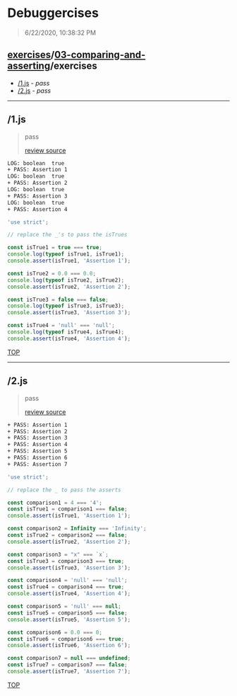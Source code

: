 # Debuggercises 

> 6/22/2020, 10:38:32 PM 

## [exercises](../../README.md)/[03-comparing-and-asserting](../README.md)/exercises 

- [/1.js](#1js) - _pass_ 
- [/2.js](#2js) - _pass_ 
---

## /1.js 

> pass 
>
> [review source](../../../exercises/03-comparing-and-asserting/exercises/1.js)

```txt
LOG: boolean  true
+ PASS: Assertion 1
LOG: boolean  true
+ PASS: Assertion 2
LOG: boolean  true
+ PASS: Assertion 3
LOG: boolean  true
+ PASS: Assertion 4
```

```js
'use strict';

// replace the _'s to pass the isTrues

const isTrue1 = true === true;
console.log(typeof isTrue1, isTrue1);
console.assert(isTrue1, 'Assertion 1');

const isTrue2 = 0.0 === 0.0;
console.log(typeof isTrue2, isTrue2);
console.assert(isTrue2, 'Assertion 2');

const isTrue3 = false === false;
console.log(typeof isTrue3, isTrue3);
console.assert(isTrue3, 'Assertion 3');

const isTrue4 = 'null' === 'null';
console.log(typeof isTrue4, isTrue4);
console.assert(isTrue4, 'Assertion 4');

```

[TOP](#debuggercises)

---

## /2.js 

> pass 
>
> [review source](../../../exercises/03-comparing-and-asserting/exercises/2.js)

```txt
+ PASS: Assertion 1
+ PASS: Assertion 2
+ PASS: Assertion 3
+ PASS: Assertion 4
+ PASS: Assertion 5
+ PASS: Assertion 6
+ PASS: Assertion 7
```

```js
'use strict';

// replace the _ to pass the asserts

const comparison1 = 4 === '4';
const isTrue1 = comparison1 === false;
console.assert(isTrue1, 'Assertion 1');

const comparison2 = Infinity === 'Infinity';
const isTrue2 = comparison2 === false;
console.assert(isTrue2, 'Assertion 2');

const comparison3 = "x" === `x`;
const isTrue3 = comparison3 === true;
console.assert(isTrue3, 'Assertion 3');

const comparison4 = 'null' === 'null';
const isTrue4 = comparison4 === true;
console.assert(isTrue4, 'Assertion 4');

const comparison5 = 'null' === null;
const isTrue5 = comparison5 === false;
console.assert(isTrue5, 'Assertion 5');

const comparison6 = 0.0 === 0;
const isTrue6 = comparison6 === true;
console.assert(isTrue6, 'Assertion 6');

const comparison7 = null === undefined;
const isTrue7 = comparison7 === false;
console.assert(isTrue7, 'Assertion 7');


```

[TOP](#debuggercises)

